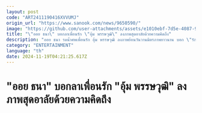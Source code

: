 ```yaml
---
layout: post
code: "ART2411190416XVVUMJ"
origin_url: "https://www.sanook.com/news/9650590/"
image: "https://github.com/user-attachments/assets/e1010ebf-7d5e-4087-9b24-1e1531a3214f"
title: "\"ออย ธนา\" บอกลาเพื่อนรัก \"อุ้ม พรรษวุฒิ\" ลงภาพสุดอาลัยด้วยความคิดถึง"
description: "ออย ธนา รดน้ำศพเพื่อนรัก อุ้ม พรรษวุฒิ ลงภาพย้อนวันวานมิตรภาพยาวนาน บอก \"รักมึง.. แล้วเจอกันใหม่นะ\""
category: "ENTERTAINMENT"
language: "th"
date: 2024-11-19T04:21:25.617Z
---
```


# "ออย ธนา" บอกลาเพื่อนรัก "อุ้ม พรรษวุฒิ" ลงภาพสุดอาลัยด้วยความคิดถึง